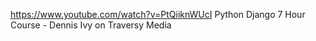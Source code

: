 https://www.youtube.com/watch?v=PtQiiknWUcI
Python Django 7 Hour Course - Dennis Ivy on Traversy Media